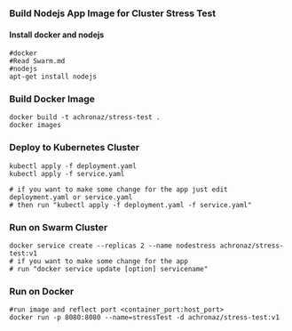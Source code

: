 ### Build Nodejs App Image for Cluster Stress Test
#### Install docker and nodejs
```
#docker
#Read Swarm.md
#nodejs
apt-get install nodejs
```
### Build Docker Image
```
docker build -t achronaz/stress-test .
docker images
```
### Deploy to Kubernetes Cluster
```
kubectl apply -f deployment.yaml
kubectl apply -f service.yaml

# if you want to make some change for the app just edit  deployment.yaml or service.yaml
# then run "kubectl apply -f deployment.yaml -f service.yaml"
```
### Run on Swarm Cluster
```
docker service create --replicas 2 --name nodestress achronaz/stress-test:v1
# if you want to make some change for the app
# run "docker service update [option] servicename"
```
### Run on Docker
```
#run image and reflect port <container_port:host_port>
docker run -p 8080:8080 --name=stressTest -d achronaz/stress-test:v1
```

